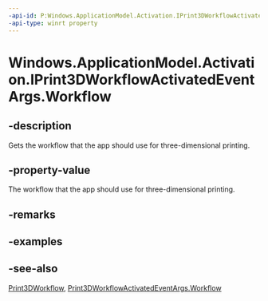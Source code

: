 ----api-id: P:Windows.ApplicationModel.Activation.IPrint3DWorkflowActivatedEventArgs.Workflow
-api-type: winrt property
---<!-- Property syntaxpublic Windows.Devices.Printers.Extensions.Print3DWorkflow Workflow { get; }--># Windows.ApplicationModel.Activation.IPrint3DWorkflowActivatedEventArgs.Workflow## -descriptionGets the workflow that the app should use for three-dimensional printing.## -property-valueThe workflow that the app should use for three-dimensional printing.## -remarks## -examples## -see-also[Print3DWorkflow](../windows.devices.printers.extensions/print3dworkflow.md), [Print3DWorkflowActivatedEventArgs.Workflow](print3dworkflowactivatedeventargs_workflow.md)